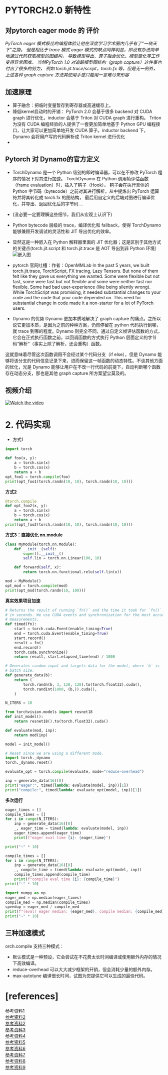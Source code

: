 # PYTORCH2.0 新特性

## 对pytorch eager mode 的 评价
*PyTorch eager 模式极佳的编程体验让他在深度学习学术圈内几乎有了“一统天下”之势。*
*但是相比于 trace 模式 eager 模式的缺点同样明显，即没有办法简单地通过代码获取模型的图结构，*
*导致模型导出、算子融合优化、模型量化等工作变得异常困难。*
*当然PyTorch 1.0 对追踪模型图结构（graph capture）这件事也付出了很多的努力，*
*例如 torch.jit.trace/script，torch.fx 等，但是无一例外，*
*上述各种 graph capture 方法其使用手感只能用一言难尽来形容*

## 加速原理
- 算子融合：把临时变量暂存到寄存器或高速缓存上。
- 降低kernel启动时的开销：
PyTorch 2.0 会基于很多 backend 对 CUDA graph 进行优化，inductor 会基于 Triton 对 CUDA graph 进行重构。
Triton 为没有 CUDA 编程经验的人提供了一套更加简单地基于 Python GPU 编程接口，让大家可以更加简单地开发 CUDA 算子。inductor backend 下，Dynamo 会将用户写的代码解析成 Triton kernel 进行优化
-

## Pytorch 对 Dynamo的官方定义
- TorchDynamo 是一个 Python 级别的即时编译器，可以在不修改 PyTorch 程序的情况下对其进行加速。
  TorchDynamo 在 Python 调用帧评估函数（frame evaluation）时，插入了钩子（Hook）。
  钩子会在执行具体的 Python 字节码（bytecode）之前对其进行解析，从中提炼出 PyTorch 运算符并将其转化成 torch.fx 的图结构，
  最后用自定义的后端对图进行编译优化，并导出、返回优化后的字节码....
- (没必要一定要理解这些细节，我们从宏观上认识下)

- Python bytecode 层级的 trace，编译优化和 fallback，使得 TorchDynamo 能够兼顾开发调试的灵活性和 JIT 导出优化的效率。
- 显然这是一种嵌入在 Python 解释器里面的 JIT 优化器；这是区别于其他方式的关键点(torch.jit.script 和 torch.jit.trace 是 AOT 导出到非 Python 环境）
![嵌入图](https://pytorch.org/docs/stable/_images/TorchDynamo.png)

- pytorch 官网吐槽：作者：OpenMMLab
In the past 5 years, we built torch.jit.trace, TorchScript, FX tracing, Lazy Tensors. But none of them felt like they gave us everything we wanted. Some were flexible but not fast, some were fast but not flexible and some were neither fast nor flexible. Some had bad user-experience (like being silently wrong). While TorchScript was promising, it needed substantial changes to your code and the code that your code depended on. This need for substantial change in code made it a non-starter for a lot of PyTorch users.

- Dynamo 的优势
Dynamo 更加本质地解决了 graph capture 的痛点。之所以说它更加本质，是因为之前的种种方案，仍然停留在 python 代码执行到哪，就 trace 到哪的程度。Dynamo 则完全不同，通过自定义帧评估函数的方式，它会在正式执行函数之前，以回调函数的方式执行 Python 层面定义的字节码“解析”（事实上除了解析，还会重构）函数。

这就意味着尽管这次函数调用不会经过某个代码分支（if else），但是 Dynamo 能够将该分支的代码信息记录下来，进而保留这一帧函数的动态特性。不谈其他方面的优化，光是 Dynamo 能够让用户在不改一行代码的前提下，自动判断哪个函数存在动态分支，那也是其他 graph capture 所方案望尘莫及的。


## 视频介绍
[![Watch the video](https://embed-ssl.wistia.com/deliveries/44a86f4b20936c7a36ac59b596aebe4f.jpg)](https://pyimagesearch.com/2023/04/24/whats-behind-pytorch-2-0-torchdynamo-and-torchinductor-primarily-for-developers/?wvideo=smf284x6fh)


# 2. 代码实现
- 方式1
```python
import torch

def foo(x, y):
    a = torch.sin(x)
    b = torch.cos(x)
    return a + b
opt_foo1 = torch.compile(foo)
print(opt_foo1(torch.randn(10, 10), torch.randn(10, 10)))
```
**方式2**
```python
@torch.compile
def opt_foo2(x, y):
    a = torch.sin(x)
    b = torch.cos(x)
    return a + b
print(opt_foo2(torch.randn(10, 10), torch.randn(10, 10)))
```

**方式3：直接优化 nn.module**
```python
class MyModule(torch.nn.Module):
    def __init__(self):
        super().__init__()
        self.lin = torch.nn.Linear(100, 10)

    def forward(self, x):
        return torch.nn.functional.relu(self.lin(x))

mod = MyModule()
opt_mod = torch.compile(mod)
print(opt_mod(torch.randn(10, 100)))
```

**真实效果项目加速**
```python
# Returns the result of running `fn()` and the time it took for `fn()` to run,
# in seconds. We use CUDA events and synchronization for the most accurate
# measurements.
def timed(fn):
    start = torch.cuda.Event(enable_timing=True)
    end = torch.cuda.Event(enable_timing=True)
    start.record()
    result = fn()
    end.record()
    torch.cuda.synchronize()
    return result, start.elapsed_time(end) / 1000

# Generates random input and targets data for the model, where `b` is
# batch size.
def generate_data(b):
    return (
        torch.randn(b, 3, 128, 128).to(torch.float32).cuda(),
        torch.randint(1000, (b,)).cuda(),
    )

N_ITERS = 10

from torchvision.models import resnet18
def init_model():
    return resnet18().to(torch.float32).cuda()

def evaluate(mod, inp):
    return mod(inp)

model = init_model()

# Reset since we are using a different mode.
import torch._dynamo
torch._dynamo.reset()

evaluate_opt = torch.compile(evaluate, mode="reduce-overhead")

inp = generate_data(16)[0]
print("eager:", timed(lambda: evaluate(model, inp))[1])
print("compile:", timed(lambda: evaluate_opt(model, inp))[1])

```

**多次运行**
```python
eager_times = []
compile_times = []
for i in range(N_ITERS):
    inp = generate_data(16)[0]
    _, eager_time = timed(lambda: evaluate(model, inp))
    eager_times.append(eager_time)
    print(f"eager eval time {i}: {eager_time}")

print("~" * 10)

compile_times = []
for i in range(N_ITERS):
    inp = generate_data(16)[0]
    _, compile_time = timed(lambda: evaluate_opt(model, inp))
    compile_times.append(compile_time)
    print(f"compile eval time {i}: {compile_time}")
print("~" * 10)

import numpy as np
eager_med = np.median(eager_times)
compile_med = np.median(compile_times)
speedup = eager_med / compile_med
print(f"(eval) eager median: {eager_med}, compile median: {compile_med}, speedup: {speedup}x")
print("~" * 10)
```

## 三种加速模式
orch.compile 支持三种模式：

- 默认模式是一种预设，它会尝试在不花费太长时间编译或使用额外内存的情况下高效编译。
- reduce-overhead 可以大大减少框架的开销，但会消耗少量的额外内存。
- max-autotune 编译很长时间，试图为您提供它可以生成的最快代码。

# [references]
[参考资料1](https://pytorch.org/get-started/pytorch-2.0/) <br>
[参考资料2](https://pytorch.org/docs/stable/dynamo/index.html) <br>
[参考资料2](https://blog.csdn.net/qq_39967751/article/details/128372797) <br>
[参考资料3](https://www.zhihu.com/question/570221276/answer/2804208792) <br>
[参考资料4](https://zhuanlan.zhihu.com/p/589115427) <br>
[参考资料5](https://zhuanlan.zhihu.com/p/595996564) <br>
[参考资料6](https://dev-discuss.pytorch.org/t/torchinductor-a-pytorch-native-compiler-with-define-by-run-ir-and-symbolic-shapes/747/6) <br>
[参考资料7](https://pyimagesearch.com/2023/04/24/whats-behind-pytorch-2-0-torchdynamo-and-torchinductor-primarily-for-developers/) <br>
[参考资料8](https://new.qq.com/rain/a/20221203A030D100) <br>
[参考资料9](https://zhuanlan.zhihu.com/p/620163218) <br>